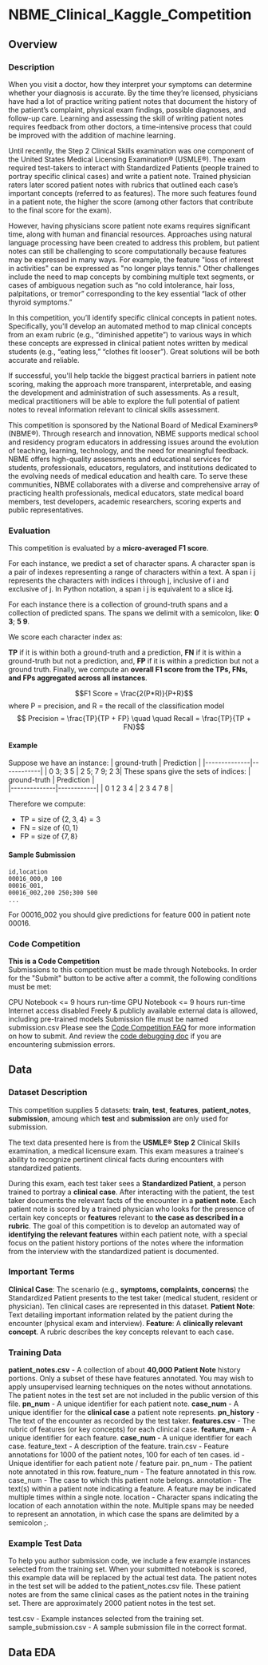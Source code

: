 # NBME_Clinical_Kaggle_Competition

## Overview 

### Description 

When you visit a doctor, how they interpret your symptoms can determine whether your diagnosis is accurate. By the time they’re licensed, physicians have had a lot of practice writing patient notes that document the history of the patient’s complaint, physical exam findings, possible diagnoses, and follow-up care. Learning and assessing the skill of writing patient notes requires feedback from other doctors, a time-intensive process that could be improved with the addition of machine learning.

Until recently, the Step 2 Clinical Skills examination was one component of the United States Medical Licensing Examination® (USMLE®). The exam required test-takers to interact with Standardized Patients (people trained to portray specific clinical cases) and write a patient note. Trained physician raters later scored patient notes with rubrics that outlined each case’s important concepts (referred to as features). The more such features found in a patient note, the higher the score (among other factors that contribute to the final score for the exam).

However, having physicians score patient note exams requires significant time, along with human and financial resources. Approaches using natural language processing have been created to address this problem, but patient notes can still be challenging to score computationally because features may be expressed in many ways. For example, the feature "loss of interest in activities" can be expressed as "no longer plays tennis." Other challenges include the need to map concepts by combining multiple text segments, or cases of ambiguous negation such as “no cold intolerance, hair loss, palpitations, or tremor” corresponding to the key essential “lack of other thyroid symptoms.”

In this competition, you’ll identify specific clinical concepts in patient notes. Specifically, you'll develop an automated method to map clinical concepts from an exam rubric (e.g., “diminished appetite”) to various ways in which these concepts are expressed in clinical patient notes written by medical students (e.g., “eating less,” “clothes fit looser”). Great solutions will be both accurate and reliable.

If successful, you'll help tackle the biggest practical barriers in patient note scoring, making the approach more transparent, interpretable, and easing the development and administration of such assessments. As a result, medical practitioners will be able to explore the full potential of patient notes to reveal information relevant to clinical skills assessment.

This competition is sponsored by the National Board of Medical Examiners® (NBME®). Through research and innovation, NBME supports medical school and residency program educators in addressing issues around the evolution of teaching, learning, technology, and the need for meaningful feedback. NBME offers high-quality assessments and educational services for students, professionals, educators, regulators, and institutions dedicated to the evolving needs of medical education and health care. To serve these communities, NBME collaborates with a diverse and comprehensive array of practicing health professionals, medical educators, state medical board members, test developers, academic researchers, scoring experts and public representatives.

### Evaluation 

This competition is evaluated by a **micro-averaged F1 score**.

For each instance, we predict a set of character spans. A character span is a pair of indexes representing a range of characters within a text. A span i j represents the characters with indices i through j, inclusive of i and exclusive of j. In Python notation, a span i j is equivalent to a slice **i:j**.

For each instance there is a collection of ground-truth spans and a collection of predicted spans. The spans we delimit with a semicolon, like: **0 3**; **5 9**.

We score each character index as:

**TP** if it is within both a ground-truth and a prediction,
**FN** if it is within a ground-truth but not a prediction, and,
**FP** if it is within a prediction but not a ground truth.
Finally, we compute an **overall F1 score from the TPs, FNs, and FPs aggregated across all instances**.

$$F1 Score = \frac{2(P*R)}{P+R}$$ where P = precision, and R = the recall of the classification model 
$$ Precision = \frac{TP}{TP + FP} \quad \quad Recall = \frac{TP}{TP + FN}$$

#### Example
Suppose we have an instance: 
| ground-truth | Prediction | 
|--------------|------------|
| 0 3;     3 5 | 2 5; 7 9; 2 3|
These spans give the sets of indices:
| ground-truth | Prediction |    
|--------------|------------|
| 0 1 2 3 4    | 2 3 4 7 8  |

Therefore we compute:
* TP = size of $\{ 2, 3, 4 \} = 3$
* FN = size of $\{ 0, 1\}$
* FP = size of $\{7, 8\}$ 

#### Sample Submission
```
id,location
00016_000,0 100
00016_001,
00016_002,200 250;300 500
...
```
For 00016_002 you should give predictions for feature 000 in patient note 00016. 

### Code Competition 

**This is a Code Competition**  
Submissions to this competition must be made through Notebooks. In order for the "Submit" button to be active after a commit, the following conditions must be met:

CPU Notebook <= 9 hours run-time
GPU Notebook <= 9 hours run-time
Internet access disabled
Freely & publicly available external data is allowed, including pre-trained models
Submission file must be named submission.csv
Please see the [Code Competition FAQ](https://www.kaggle.com/docs/competitions#notebooks-only-FAQ) for more information on how to submit. And review the [code debugging doc](https://www.kaggle.com/code-competition-debugging) if you are encountering submission errors.

## Data  

### Dataset Description
This competition supplies 5 datasets: **train**, **test**, **features**, **patient_notes**, **submission**, amoung which **test** and **submission** are only used for submission. 

The text data presented here is from the **USMLE® Step 2** Clinical Skills examination, a medical licensure exam. This exam measures a trainee's ability to recognize pertinent clinical facts during encounters with standardized patients.

During this exam, each test taker sees a **Standardized Patient**, a person trained to portray a **clinical case**. After interacting with the patient, the test taker documents the relevant facts of the encounter in a **patient note**. Each patient note is scored by a trained physician who looks for the presence of certain key concepts or **features** relevant to **the case as described in a rubric**. The goal of this competition is to develop an automated way of **identifying the relevant features** within each patient note, with a special focus on the patient history portions of the notes where the information from the interview with the standardized patient is documented.

### Important Terms
**Clinical Case**: The scenario (e.g., **symptoms, complaints, concerns**) the Standardized Patient presents to the test taker (medical student, resident or physician). Ten clinical cases are represented in this dataset.
**Patient Note**: Text detailing important information related by the patient during the encounter (physical exam and interview).
**Feature**: A **clinically relevant concept**. A rubric describes the key concepts relevant to each case.
### Training Data
**patient_notes.csv** - A collection of about **40,000 Patient Note** history portions. Only a subset of these have features annotated. You may wish to apply unsupervised learning techniques on the notes without annotations. The patient notes in the test set are not included in the public version of this file.
**pn_num** - A unique identifier for each patient note.
**case_num** - A unique identifier for the **clinical case** a patient note represents.
**pn_history** - The text of the encounter as recorded by the test taker.
**features.csv** - The rubric of features (or key concepts) for each clinical case.
**feature_num** - A unique identifier for each feature.
**case_num** - A unique identifier for each case.
feature_text - A description of the feature.
train.csv - Feature annotations for 1000 of the patient notes, 100 for each of ten cases.
id - Unique identifier for each patient note / feature pair.
pn_num - The patient note annotated in this row.
feature_num - The feature annotated in this row.
case_num - The case to which this patient note belongs.
annotation - The text(s) within a patient note indicating a feature. A feature may be indicated multiple times within a single note.
location - Character spans indicating the location of each annotation within the note. Multiple spans may be needed to represent an annotation, in which case the spans are delimited by a semicolon ;.
### Example Test Data
To help you author submission code, we include a few example instances selected from the training set. When your submitted notebook is scored, this example data will be replaced by the actual test data. The patient notes in the test set will be added to the patient_notes.csv file. These patient notes are from the same clinical cases as the patient notes in the training set. There are approximately 2000 patient notes in the test set.

test.csv - Example instances selected from the training set.
sample_submission.csv - A sample submission file in the correct format.

## Data EDA 

## 